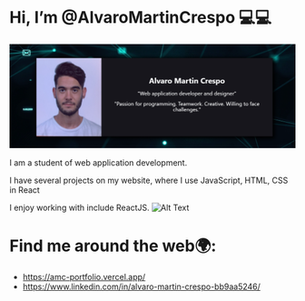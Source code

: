 # Hi, I’m @AlvaroMartinCrespo 💻💻

<img src="./img/img1.png">

I am a student of web application development.

I have several projects on my website, where I use JavaScript, HTML, CSS in React

I enjoy working with include ReactJS. ![Alt Text](https://media.giphy.com/media/vFKqnCdLPNOKc/giphy.gif)

# Find me around the web🌍:
 - https://amc-portfolio.vercel.app/
 - https://www.linkedin.com/in/alvaro-martin-crespo-bb9aa5246/

